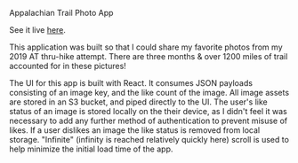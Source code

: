 Appalachian Trail Photo App

See it live [here](https://nsars19.github.io/at-photos/).

This application was built so that I could share my favorite photos from my 2019 AT thru-hike attempt. There are three months & over 1200 miles of trail accounted for in these pictures!

The UI for this app is built with React. It consumes JSON payloads consisting of an image key, and
the like count of the image. All image assets are stored in an S3 bucket, and piped directly to the UI. The user's like status of an image is stored locally on the their device, as I didn't feel it was necessary to add any further method of authentication to prevent misuse of likes. If a user dislikes an image the like status is removed from local storage. "Infinite" (infinity is reached relatively quickly here) scroll is used to help minimize the initial load time of the app.
